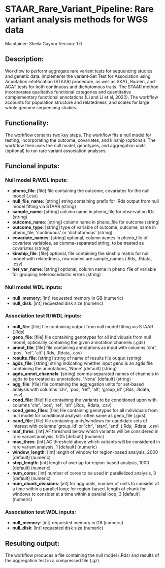 # STAAR_Rare_Variant_Pipeline: Rare variant analysis methods for WGS data
Maintainer: Sheila Gaynor
Version: 1.0

## Description:
Workflow to perform aggregate rare variant tests for sequencing studies and genetic data. Implements the variant-Set Test for Association using Annotation infoRmation (STAAR) procedure, as well as SKAT, Burden, and ACAT tests for both continuous and dichotomous traits. The STAAR method incorporates qualitative functional categories and quantitative complementary functional annotations (Li and Li et al, 2020). The workflow accounts for population structure and relatedness, and scales for large whole genome sequencing studies.

## Functionality:
The workflow contains two key steps. The workflow fits a null model for testing, incorporating the outcome, covariates, and kinship (optional). The workflow then uses the null model, genotypes, and aggregation units (optional) to run rare variant association analyses.

## Funcional inputs:
### Null model R/WDL inputs:
- **pheno_file**: [file] file containing the outcome, covariates for the null model (.csv)
- **null_file_name**: [string] string containing prefix for .Rds output from null model fitting via STAAR (string)
- **sample_name**: [string] column name in pheno_file for observation IDs (string)
- **outcome_name**: [string] column name in pheno_file for outcome (string)
- **outcome_type**: [string] type of variable of outcome, outcome_name in pheno_file, 'continuous' or 'dichotomous' (string)
- **covariate_names**: [string] optional, column names in pheno_file of covariate variables, as comma-separated string, to be treated as covariates (string)
- **kinship_file**: [file] optional, file containing the kinship matrix for null model with relatedness, row names are sample_names (.Rds, .Rdata, .csv)
- **het_var_name**: [string] optional, column name in pheno_file of variable for grouping heteroscedastic errors (string)
### Null model WDL inputs:
- **null_memory**: [int] requested memory in GB (numeric)
- **null_disk**: [int] requested disk size (numeric)

### Association test R/WDL inputs:
- **null_file**: [file] file containing output from null model fitting via STAAR (.Rds)
- **geno_file**: [file] file containing genotypes for all individuals from null model, optionally containing the given annotation channels (.gds)
- **annot_file**: [file] file containing annotations as input with columns 'chr', 'pos', 'ref', 'alt' (.Rds, .Rdata, .csv)
- **results_file**: [string] string of name of results file output (string)
- **agds_file**: [string] string indicating whether input geno is an agds file containing the annotations, 'None' [default] (string)
- **agds_annot_channels**: [string] comma-separated names of channels in agds to be treated as annotations, 'None' [default] (string)
- **agg_file**: [file] file containing the aggregation units for set-based analysis with columns 'chr', 'pos', 'ref', 'alt', 'group_id' (.Rds, .Rdata, .csv)
- **cond_file**: [file] file containing the variants to be conditioned upon with columns 'chr', 'pos', 'ref', 'alt' (.Rds, .Rdata, .csv)
- **cond_geno_files**: [file] file containing genotypes for all individuals from null model for conditional analysis; often same as geno_file (.gds)
- **cand_file**: [file] file containing units/windows for candidate sets of interest with columns 'group_id' or 'chr', 'start', 'end' (.Rds, .Rdata, .csv)
- **maf_thres**: [int] AF threshold below which variants will be considered in rare variant analysis, 0.05 [default] (numeric)
- **mac_thres**: [int] AC threshold above which variants will be considered in rare variant analysis, 1 [default] (numeric)
- **window_length**: [int] length of window for region-based analysis, 2000 [default] (numeric)
- **step_length**: [int] length of overlap for region-based analysis, 1000 [default] (numeric)
- **num_cores**: [int] number of cores to be used in parallelized analysis, 3 [default] (numeric)
- **num_chunk_divisions**: [int] for agg units, number of units to consider at a time within a parallel loop; for region-based, length of chunk for windows to consider at a time within a parallel loop, 3 [default] (numeric)
### Association test WDL inputs:
- **null_memory**: [int] requested memory in GB (numeric)
- **null_disk**: [int] requested disk size (numeric)


## Resulting output:
The workflow produces a file containing the null model (.Rds) and results of the aggregation test in a compressed file (.gz).


